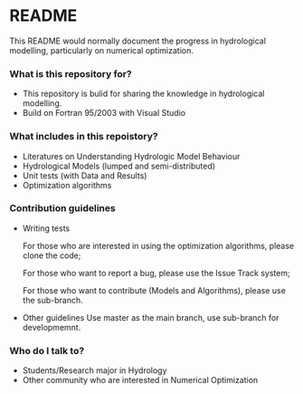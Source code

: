 # README #

This README would normally document the progress in hydrological modelling, particularly on numerical optimization.

### What is this repository for? ###

* This repository is bulid for sharing the knowledge in hydrological modelling.
* Build on Fortran 95/2003 with Visual Studio

### What includes in this repoistory? ###

* Literatures on Understanding Hydrologic Model Behaviour
* Hydrological Models (lumped and semi-distributed)
* Unit tests (with Data and Results)
* Optimization algorithms

### Contribution guidelines ###

* Writing tests
	
	For those who are interested in using the optimization algorithms, please clone the code;

	For those who want to report a bug, please use the Issue Track system;

	For those who want to contribute (Models and Algorithms), please use the sub-branch.

* Other guidelines
Use master as the main branch, use sub-branch for developmemnt.

### Who do I talk to? ###

* Students/Research major in Hydrology
* Other community who are interested in Numerical Optimization